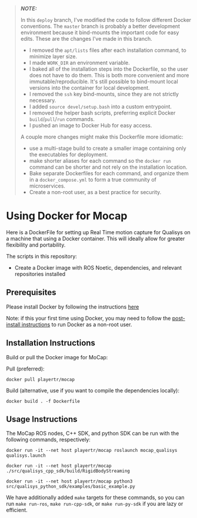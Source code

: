 > **_NOTE:_**
>
>   In this `deploy` branch, I've modified the code to follow different Docker conventions. The `master` branch is probably a better development environment because it bind-mounts the important code for easy edits. These are the changes I've made in this branch.
>
>   * I removed the `apt/lists` files after each installation command, to minimize layer size.
>   * I made `WORK_DIR` an environment variable.
>   * I baked all of the installation steps into the Dockerfile, so the user does not have to do them. This is both more convenient and more immutable/reproducible. It's still possible to bind-mount local versions into the container for local development.
>   * I removed the `ssh` key bind-mounts, since they are not strictly necessary.
>   * I added `source devel/setup.bash` into a custom entrypoint.
>   * I removed the helper bash scripts, preferring explicit Docker `build`/`pull`/`run` commands.
>   * I pushed an image to Docker Hub for easy access.
>   
>   A couple more changes might make this Dockerfile more idiomatic:
>   * use a multi-stage build to create a smaller image containing only the executables for deployment.
>   * make shorter aliases for each command so the `docker run` command can be shorter and not rely on the installation location.
>   * Bake separate Dockerfiles for each command, and organize them in a `docker_compose.yml` to form a true community of microservices.
>   * Create a non-root user, as a best practice for security.


# Using Docker for Mocap

Here is a DockerFile for setting up Real Time motion capture for Qualisys on a machine that using a Docker container.
This will ideally allow for greater flexibility and portability.

The scripts in this repository:
- Create a Docker image with ROS Noetic, dependencies, and relevant repositories installed

## Prerequisites

Please install Docker by following the instructions [here](https://docs.docker.com/engine/install/)

Note: if this your first time using Docker, you may need to follow the [post-install instructions](https://docs.docker.com/engine/install/linux-postinstall/) to run Docker as a non-root user.


## Installation Instructions

Build or pull the Docker image for MoCap:

Pull (preferred):
```
docker pull playertr/mocap
```

Build (alternative, use if you want to compile the dependencies locally):
```
docker build . -f Dockerfile
```

## Usage Instructions

The MoCap ROS nodes, C++ SDK, and python SDK can be run with the following commands, respectively:

```
docker run -it --net host playertr/mocap roslaunch mocap_qualisys qualisys.launch
```

```
docker run -it --net host playertr/mocap ./src/qualisys_cpp_sdk/build/RigidBodyStreaming
```

```
docker run -it --net host playertr/mocap python3 src/qualisys_python_sdk/examples/basic_example.py
```

We have additionally added `make` targets for these commands, so you can run `make run-ros`, `make run-cpp-sdk`, or `make run-py-sdk` if you are lazy or efficient.